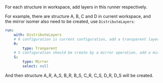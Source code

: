 For each structure in workspace, add layers in this runner respectively. 

For example, there are structure A, B, C and D in current workspace, and the mirror isomer also need to be created, use `DistributeLayers`:

```yaml
run:
    with: DistributeLayers
    # R configuration is current configuration, add a transparent layer on it.
    R:
        type: Tranparent
    # S configuration should be create by a mirror operation, add a mirror layer on it.
    S:
        type: Mirror
        select: null
```

And then structure A_R, A_S, B_R, B_S, C_R, C_S, D_R, D_S will be created.
